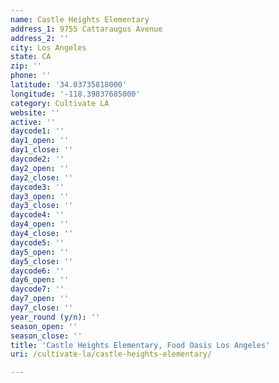 ```yaml
---
name: Castle Heights Elementary
address_1: 9755 Cattaraugus Avenue
address_2: ''
city: Los Angeles
state: CA
zip: ''
phone: ''
latitude: '34.03735818000'
longitude: '-118.39837685000'
category: Cultivate LA
website: ''
active: ''
daycode1: ''
day1_open: ''
day1_close: ''
daycode2: ''
day2_open: ''
day2_close: ''
daycode3: ''
day3_open: ''
day3_close: ''
daycode4: ''
day4_open: ''
day4_close: ''
daycode5: ''
day5_open: ''
day5_close: ''
daycode6: ''
day6_open: ''
daycode7: ''
day7_open: ''
day7_close: ''
year_round (y/n): ''
season_open: ''
season_close: ''
title: 'Castle Heights Elementary, Food Oasis Los Angeles'
uri: /cultivate-la/castle-heights-elementary/

---
```

